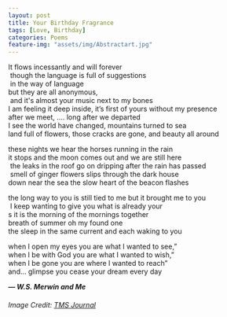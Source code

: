 ```yaml
---
layout: post
title: Your Birthday Fragrance
tags: [Love, Birthday]
categories: Poems
feature-img: "assets/img/Abstractart.jpg"
---
```

<style>
body {
text-align: ;}
</style>
It flows incessantly and will forever  
 though the language is full of suggestions  
 in the way of language   
but they are all anonymous,  
 and it's almost your music next to my bones  
I am feeling it deep inside, it’s first of yours without my presence   
after we meet, …. long after we departed   
I see the world have changed, mountains turned to sea  
land full of flowers, those cracks are gone, and beauty all around    

these nights we hear the horses running in the rain   
it stops and the moon comes out and we are still here   
 the leaks in the roof go on dripping after the rain has passed   
 smell of ginger flowers slips through the dark house    
down near the sea the slow heart of the beacon flashes     

the long way to you is still tied to me but it brought me to you    
 I keep wanting to give you what is already your  
s it is the morning of the mornings together   
breath of summer oh my found one    
the sleep in the same current and each waking to you   

when I open my eyes you are what I wanted to see,”   
when I be with God you are what I wanted to wish,”      
when I be gone you are where I wanted to reach”  
and… glimpse you cease your dream every day   

***― W.S. Merwin and Me***

###### Image Credit: [TMS Journal](https://sites.google.com/a/springfield.k12.or.us/tmsjournal15a/abstract-art) 